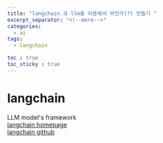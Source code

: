 ```yaml
---
title: "langchain 과 llm을 이용해서 무언가(?) 만들기 "
excerpt_separator: "<!--more-->"
categories:
  - ai
tags:
  - langchain

toc : true
toc_sticky : true
---
```


# langchain
LLM model's framework   
[langchain homepage](https://www.langchain.com/)    
[langchain github](https://github.com/langchain-ai/langchain)     
